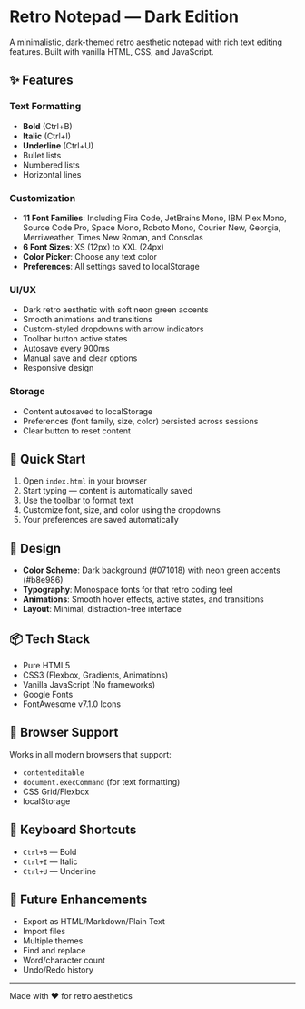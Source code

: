 # Retro Notepad — Dark Edition

A minimalistic, dark-themed retro aesthetic notepad with rich text editing features. Built with vanilla HTML, CSS, and JavaScript.

## ✨ Features

### Text Formatting
- **Bold** (Ctrl+B)
- **Italic** (Ctrl+I)
- **Underline** (Ctrl+U)
- Bullet lists
- Numbered lists
- Horizontal lines

### Customization
- **11 Font Families**: Including Fira Code, JetBrains Mono, IBM Plex Mono, Source Code Pro, Space Mono, Roboto Mono, Courier New, Georgia, Merriweather, Times New Roman, and Consolas
- **6 Font Sizes**: XS (12px) to XXL (24px)
- **Color Picker**: Choose any text color
- **Preferences**: All settings saved to localStorage

### UI/UX
- Dark retro aesthetic with soft neon green accents
- Smooth animations and transitions
- Custom-styled dropdowns with arrow indicators
- Toolbar button active states
- Autosave every 900ms
- Manual save and clear options
- Responsive design

### Storage
- Content autosaved to localStorage
- Preferences (font family, size, color) persisted across sessions
- Clear button to reset content

## 🚀 Quick Start

1. Open `index.html` in your browser
2. Start typing — content is automatically saved
3. Use the toolbar to format text
4. Customize font, size, and color using the dropdowns
5. Your preferences are saved automatically

## 🎨 Design

- **Color Scheme**: Dark background (#071018) with neon green accents (#b8e986)
- **Typography**: Monospace fonts for that retro coding feel
- **Animations**: Smooth hover effects, active states, and transitions
- **Layout**: Minimal, distraction-free interface

## 📦 Tech Stack

- Pure HTML5
- CSS3 (Flexbox, Gradients, Animations)
- Vanilla JavaScript (No frameworks)
- Google Fonts
- FontAwesome v7.1.0 Icons

## 🔧 Browser Support

Works in all modern browsers that support:
- `contenteditable`
- `document.execCommand` (for text formatting)
- CSS Grid/Flexbox
- localStorage

## 📝 Keyboard Shortcuts

- `Ctrl+B` — Bold
- `Ctrl+I` — Italic
- `Ctrl+U` — Underline

## 🎯 Future Enhancements

- Export as HTML/Markdown/Plain Text
- Import files
- Multiple themes
- Find and replace
- Word/character count
- Undo/Redo history

---

Made with ❤️ for retro aesthetics
